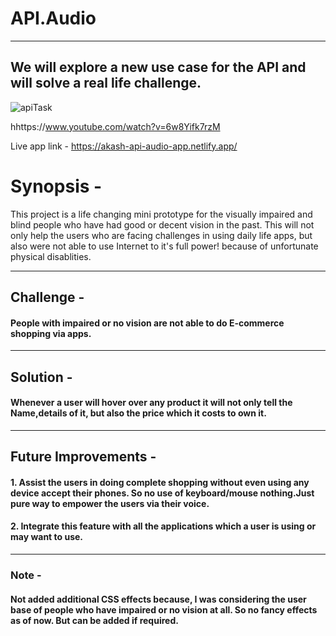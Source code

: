 # API.Audio
___

## We will explore a new use case for the API and will solve a real life challenge.

![apiTask](https://user-images.githubusercontent.com/25353461/147575158-63001e38-3ffe-44cd-a547-023578652d29.png)



hhttps://www.youtube.com/watch?v=6w8Yifk7rzM



Live app link -  https://akash-api-audio-app.netlify.app/

# Synopsis -

This project is a life changing mini prototype for the visually impaired and blind people who have had good or decent vision in the past.
This will not only help the users who are facing challenges in using daily life apps, but also were not able to use Internet to it's full power! because of unfortunate physical disablities.
____________________

## Challenge - 

#### People with impaired or no vision are not able to do E-commerce shopping via apps.

____________________

## Solution - 

#### Whenever a user will hover over any product it will not only tell the Name,details of it, but also the price which it costs to own it.

____________________

## Future Improvements - 

#### 1. Assist the users in doing complete shopping without even using any device accept their phones. So no use of keyboard/mouse nothing.Just pure way to empower the users via their voice.

#### 2. Integrate this feature with all the applications which a user is using or may want to use.

___________________

### Note -

#### Not added additional CSS effects because, I was considering the user base of people who have impaired or no vision at all. So no fancy effects as of now. But can be added if required.
